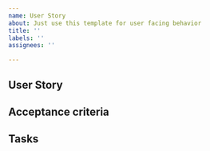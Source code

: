 ```yaml
---
name: User Story
about: Just use this template for user facing behavior
title: ''
labels: ''
assignees: ''

---
```


## User Story

## Acceptance criteria

## Tasks
